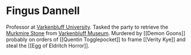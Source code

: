 # Fingus Dannell

Professor at [Varkenbluff University](Varkenbluff%20University.md). Tasked the party to retrieve the [Murkmire Stone](../../Items/Murkmire%20Stone) from [Varkenbluff Museum](Varkenbluff%20Museum.md).  Murdered by [[Demon Goons]] probably on orders of [[Quentin Togglepocket]] to frame [[Verity Kye]] and steal the [[Egg of Eldritch Horror]]. 